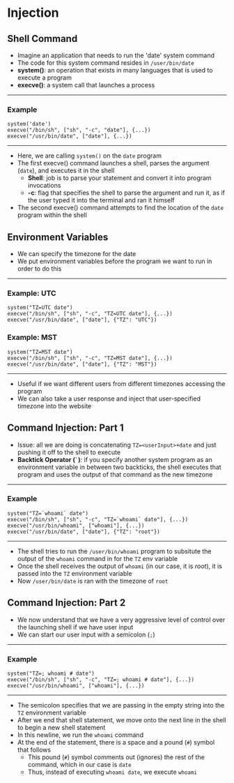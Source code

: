 # Injection

## Shell Command
* Imagine an application that needs to run the 'date' system command
* The code for this system command resides in ```/user/bin/date```
* **system()**: an operation that exists in many languages that is used to execute a program
* **execve()**: a system call that launches a process
---

### Example
```system('date')```<br>
```execve("/bin/sh", ["sh", "-c", "date"], {...})```<br>
```execve("/usr/bin/date", ["date"], {...})```<br>

---
* Here, we are calling ```system()``` on the ```date``` program
* The first execve() command launches a shell, parses the argument (```date```), and executes it in the shell
  * **Shell**: job is to parse your statement and convert it into program invocations
  * **-c**: flag that specifies the shell to parse the argument and run it, as if the user typed it into the terminal and ran it himself
* The second execve() command attempts to find the location of the ```date``` program within the shell

## Environment Variables
* We can specify the timezone for the date
* We put environment variables before the program we want to run in order to do this
---

### Example: UTC
```system("TZ=UTC date")```<br>
```execve("/bin/sh", ["sh", "-c", "TZ=UTC date"], {...})```<br>
```execve("/usr/bin/date", ["date"], {"TZ": "UTC"})```<br>

### Example: MST
```system("TZ=MST date")```<br>
```execve("/bin/sh", ["sh", "-c", "TZ=MST date"], {...})```<br>
```execve("/usr/bin/date", ["date"], {"TZ": "MST"})```<br>

---
* Useful if we want different users from different timezones accessing the program
* We can also take a user response and inject that user-specified timezone into the website

## Command Injection: Part 1
* Issue: all we are doing is concatenating ```TZ=<userInput>+date``` and just pushing it off to the shell to execute
* **Backtick Operator (``` ` ```)**: if you specify another system program as an environment variable in between two backticks, the shell executes that program and uses the output of that command as the new timezone

 ---

### Example
```system("TZ=`whoami` date")``` <br>
```execve("/bin/sh", ["sh", "-c", "TZ=`whoami` date"], {...})``` <br>
```execve("/usr/bin/whoami", ["whoami"], {...})``` <br>
```execve("/usr/bin/date", ["date"], {"TZ": "root"})```

 ---
* The shell tries to run the ```/user/bin/whoami``` program to subsitute the output of the ```whoami``` command in for the ```TZ``` env variable
* Once the shell receives the output of ```whoami``` (in our case, it is *root*), it is passed into the ```TZ``` environment variable
* Now ```/user/bin/date``` is ran with the timezone of ```root```

## Command Injection: Part 2
* We now understand that we have a very aggressive level of control over the launching shell if we have user input
* We can start our user input with a semicolon (```;```)
---

### Example
```system("TZ=; whoami # date")```<br>
```execve("/bin/sh", ["sh", "-c", "TZ=; whoami # date"], {...})```<br>
```execve("/usr/bin/whoami", ["whoami"], {...})```<br>

---
* The semicolon specifies that we are passing in the empty string into the ```TZ``` environment variable
* After we end that shell statement, we move onto the next line in the shell to begin a new shell statement
* In this newline, we run the ```whoami``` command
* At the end of the statement, there is a space and a pound (```#```) symbol that follows
  * This pound (```#```) symbol comments out (ignores) the rest of the command, which in our case is ```date```
  * Thus, instead of executing ```whoami date```, we execute ```whoami```
